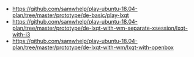 

* https://github.com/samwhelp/play-ubuntu-18.04-plan/tree/master/prototype/de-basic/play-lxqt
* https://github.com/samwhelp/play-ubuntu-18.04-plan/tree/master/prototype/de-lxqt-with-wm-separate-xsession/lxqt-with-i3
* https://github.com/samwhelp/play-ubuntu-18.04-plan/tree/master/prototype/de-lxqt-with-wm/lxqt-with-openbox
